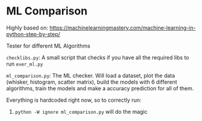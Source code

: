 # ML Comparison

Highly based on: https://machinelearningmastery.com/machine-learning-in-python-step-by-step/

Tester for different ML Algorithms

`checklibs.py`: A small script that checks if you have all the required libs to run `ever_ml.py`

`ml_comparison.py`: The ML checker. Will load a dataset, plot the data (whisker, histogram, scatter matrix), build the models with 6 different algorithms, train the models and make a accuracy prediction for all of them.

Everything is hardcoded right now, so to correctly run:
1. `python -W ignore ml_comparison.py` will do the magic
